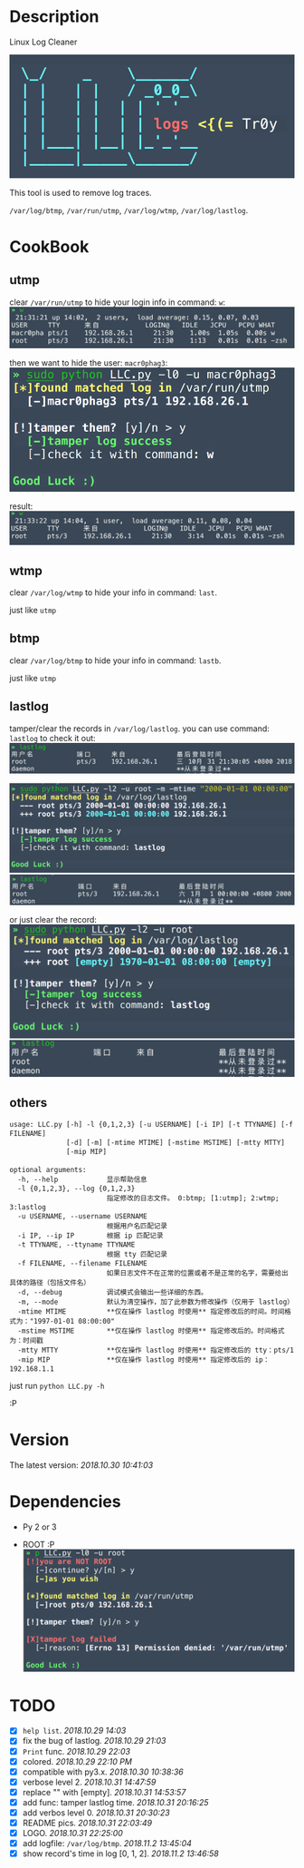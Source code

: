 # Description
Linux Log Cleaner

![](https://raw.githubusercontent.com/Macr0phag3/LLC/master/pics/2018-10-31_22-33-25.png)

This tool is used to remove log traces.

`/var/log/btmp`, `/var/run/utmp`, `/var/log/wtmp`, `/var/log/lastlog`.

# CookBook
## utmp
clear `/var/run/utmp` to hide your login info in command: `w`:
![](https://raw.githubusercontent.com/Macr0phag3/LLC/master/pics/2018-10-31_21-31-45.png)

then we want to hide the user: `macr0phag3`:
![](https://raw.githubusercontent.com/Macr0phag3/LLC/master/pics/2018-10-31_21-33-10.png)

result:
![](https://raw.githubusercontent.com/Macr0phag3/LLC/master/pics/2018-10-31_21-33-30.png)

## wtmp
clear `/var/log/wtmp` to hide your info in command: `last`.

just like `utmp`

## btmp
clear `/var/log/btmp` to hide your info in command: `lastb`.

just like `utmp`

## lastlog
tamper/clear the records in `/var/log/lastlog`.
you can use command: `lastlog` to check it out:
![](https://raw.githubusercontent.com/Macr0phag3/LLC/master/pics/2018-10-31_21-37-38.png)

![](https://raw.githubusercontent.com/Macr0phag3/LLC/master/pics/2018-10-31_21-42-17.png)
![](https://raw.githubusercontent.com/Macr0phag3/LLC/master/pics/2018-10-31_21-42-29.png)

or just clear the record:
![](https://raw.githubusercontent.com/Macr0phag3/LLC/master/pics/2018-10-31_21-43-12.png)
![](https://raw.githubusercontent.com/Macr0phag3/LLC/master/pics/2018-10-31_21-43-22.png)

## others
```
usage: LLC.py [-h] -l {0,1,2,3} [-u USERNAME] [-i IP] [-t TTYNAME] [-f FILENAME]
              [-d] [-m] [-mtime MTIME] [-mstime MSTIME] [-mtty MTTY]
              [-mip MIP]

optional arguments:
  -h, --help            显示帮助信息
  -l {0,1,2,3}, --log {0,1,2,3}
                        指定修改的日志文件。 0:btmp; [1:utmp]; 2:wtmp; 3:lastlog
  -u USERNAME, --username USERNAME
                        根据用户名匹配记录
  -i IP, --ip IP        根据 ip 匹配记录
  -t TTYNAME, --ttyname TTYNAME
                        根据 tty 匹配记录
  -f FILENAME, --filename FILENAME
                        如果日志文件不在正常的位置或者不是正常的名字，需要给出具体的路径（包括文件名）
  -d, --debug           调试模式会输出一些详细的东西。
  -m, --mode            默认为清空操作，加了此参数为修改操作（仅用于 lastlog）
  -mtime MTIME          **仅在操作 lastlog 时使用** 指定修改后的时间。时间格式为："1997-01-01 08:00:00"
  -mstime MSTIME        **仅在操作 lastlog 时使用** 指定修改后的。时间格式为：时间戳
  -mtty MTTY            **仅在操作 lastlog 时使用** 指定修改后的 tty：pts/1
  -mip MIP              **仅在操作 lastlog 时使用** 指定修改后的 ip：192.168.1.1
```

just run `python LLC.py -h`

:P

# Version
The latest version: _2018.10.30 10:41:03_

# Dependencies
- Py 2 or 3

- ROOT :P
![](https://raw.githubusercontent.com/Macr0phag3/LLC/master/pics/2018-10-31_21-46-34.png)

# TODO
- [x] `help list`. _2018.10.29 14:03_
- [x] fix the bug of lastlog. _2018.10.29 21:03_
- [X] `Print` func. _2018.10.29 22:03_
- [x] colored. _2018.10.29 22:10 PM_
- [x] compatible with py3.x. _2018.10.30 10:38:36_
- [x] verbose level 2. _2018.10.31 14:47:59_
- [x] replace "" with [empty]. _2018.10.31 14:53:57_
- [x] add func: tamper lastlog time. _2018.10.31 20:16:25_
- [x] add verbos level 0. _2018.10.31 20:30:23_
- [x] README pics. _2018.10.31 22:03:49_
- [x] LOGO. _2018.10.31 22:25:00_
- [x] add logfile: `/var/log/btmp`. _2018.11.2 13:45:04_
- [x] show record's time in log [0, 1, 2]. _2018.11.2 13:46:58_
